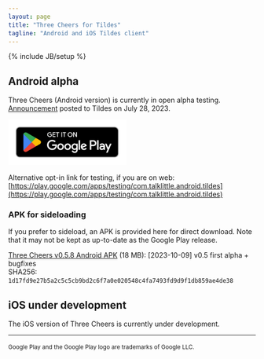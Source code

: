 ```yaml
---
layout: page
title: "Three Cheers for Tildes"
tagline: "Android and iOS Tildes client"
---
```

{% include JB/setup %}

<style>
    img[alt="Google Play Store link"] { width: 240px; }
</style>

## Android alpha

Three Cheers (Android version) is currently in open alpha testing. [Announcement](https://tildes.net/~tildes/18s2/three_cheers_for_tildes_android_version_is_open_for_alpha_testing_on_the_google_play_store) posted to Tildes on July 28, 2023.

[![Google Play Store link](/assets/images/google-play-badge.png)](https://play.google.com/store/apps/details?id=com.talklittle.android.tildes)

Alternative opt-in link for testing, if you are on web: [https://play.google.com/apps/testing/com.talklittle.android.tildes](https://play.google.com/apps/testing/com.talklittle.android.tildes)

### APK for sideloading

If you prefer to sideload, an APK is provided here for direct download. Note that it may not be kept as up-to-date as the Google Play release.

[Three Cheers v0.5.8 Android APK](https://three-cheers-archive.s3.amazonaws.com/three-cheers_0.5.8.apk) (18 MB): [2023-10-09] v0.5 first alpha + bugfixes  
SHA256: `1d17fd9e27b5a2c5c5cb9bd2c6f7a0e020548c4fa7493fd9d9f1db859ae4de38`

## iOS under development

The iOS version of Three Cheers is currently under development.

-----

<small>Google Play and the Google Play logo are trademarks of Google LLC.</small>